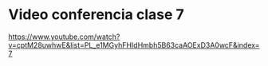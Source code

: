 # Video conferencia clase 7

https://www.youtube.com/watch?v=cptM28uwhwE&list=PL_e1MGyhFHIdHmbh5B63caAOExD3A0wcF&index=7